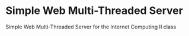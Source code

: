 # **Simple Web Multi-Threaded Server**

Simple Web Multi-Threaded Server for the Internet Computing II class
